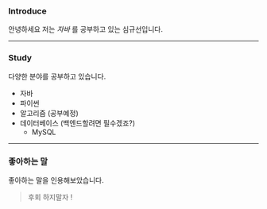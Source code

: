 ### Introduce
안녕하세요 저는 _자바_ 를 공부하고 있는 심규선입니다.
--- ---
### Study
다양한 분야를 공부하고 있습니다. <br/>
- 자바
- 파이썬
- 알고리즘 (공부예정)
- 데이터베이스 (백엔드할려면 필수겠죠?)
    - MySQL
--------
### 좋아하는 말
좋아하는 말을 인용해보았습니다.
>후회 하지말자 !


